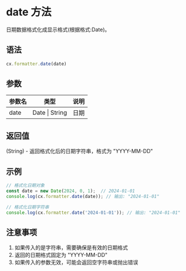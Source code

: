 # date 方法

日期数据格式化成显示格式(根据格式:Date)。

## 语法

```js
cx.formatter.date(date)
```

## 参数

| 参数名 | 类型 | 说明 |
|--------|------|------|
| date | Date \| String | 日期 |

## 返回值

(String) - 返回格式化后的日期字符串，格式为 "YYYY-MM-DD"

## 示例

```js
// 格式化日期对象
const date = new Date(2024, 0, 1);  // 2024-01-01
console.log(cx.formatter.date(date)); // 输出: "2024-01-01"

// 格式化日期字符串
console.log(cx.formatter.date('2024-01-01')); // 输出: "2024-01-01"
```

## 注意事项

1. 如果传入的是字符串，需要确保是有效的日期格式
2. 返回的日期格式固定为 "YYYY-MM-DD"
3. 如果传入的参数无效，可能会返回空字符串或抛出错误
``` 